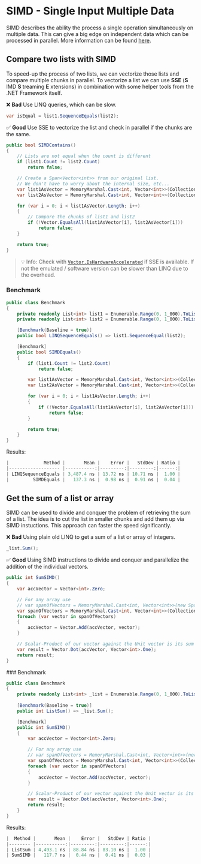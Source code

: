 # SIMD - Single Input Multiple Data
SIMD describes the ability the process a single operation simultaneously on multiple data. This can give a big edge on independent data which can be processed in parallel. More information can be found [here](https://steven-giesel.com/blogPost/d80d9367-3a1f-407f-9bdb-067fae9ea527).

## Compare two lists with SIMD
To speed-up the process of two lists, we can vectorize those lists and compare multiple chunks in parallel. To vectorize a list we can use **SSE** (**S** IMD **S** treaming **E** xtensions) in combination with some helper tools from the .NET Framework itself.

❌ **Bad** Use LINQ queries, which can be slow.
```csharp
var isEqual = list1.SequenceEquals(list2);
```

✅ **Good** Use SSE to vectorize the list and check in parallel if the chunks are the same.
```csharp
public bool SIMDContains()
{
    // Lists are not equal when the count is different
    if (list1.Count != list2.Count)
        return false;

    // Create a Span<Vector<int>> from our original list.
    // We don't have to worry about the internal size, etc...
    var list1AsVector = MemoryMarshal.Cast<int, Vector<int>>(CollectionsMarshal.AsSpan(list1));
    var list2AsVector = MemoryMarshal.Cast<int, Vector<int>>(CollectionsMarshal.AsSpan(list2));

    for (var i = 0; i < list1AsVector.Length; i++)
    {
        // Compare the chunks of list1 and list2
        if (!Vector.EqualsAll(list1AsVector[i], list2AsVector[i]))
            return false;
    }

    return true;
}
```

> 💡 Info: Check with [`Vector.IsHardwareAccelerated`](https://docs.microsoft.com/en-us/dotnet/api/system.numerics.vector.ishardwareaccelerated?view=net-6.0) if SSE is available. If not the emulated / software version can be slower than LINQ due to the overhead.

### Benchmark
```csharp
public class Benchmark
{
    private readonly List<int> list1 = Enumerable.Range(0, 1_000).ToList();
    private readonly List<int> list2 = Enumerable.Range(0, 1_000).ToList();

    [Benchmark(Baseline = true)]
    public bool LINQSequenceEquals() => list1.SequenceEqual(list2);

    [Benchmark]
    public bool SIMDEquals()
    {
        if (list1.Count != list2.Count)
            return false;

        var list1AsVector = MemoryMarshal.Cast<int, Vector<int>>(CollectionsMarshal.AsSpan(list1));
        var list2AsVector = MemoryMarshal.Cast<int, Vector<int>>(CollectionsMarshal.AsSpan(list2));

        for (var i = 0; i < list1AsVector.Length; i++)
        {
            if (!Vector.EqualsAll(list1AsVector[i], list2AsVector[i]))
                return false;
        }

        return true;
    }
}
```

Results:
```csharp
|             Method |       Mean |    Error |   StdDev | Ratio |
|------------------- |-----------:|---------:|---------:|------:|
| LINQSequenceEquals | 3,487.4 ns | 13.72 ns | 10.71 ns |  1.00 |
|         SIMDEquals |   137.3 ns |  0.98 ns |  0.91 ns |  0.04 |
```

## Get the sum of a list or array
SIMD can be used to divide and conquer the problem of retrieving the sum of a list. The idea is to cut the list in smaller chunks and add them up via SIMD instuctions. This approach can faster the speed significantly.

❌ **Bad** Using plain old LINQ to get a sum of a list or array of integers.
```csharp
_list.Sum();
```

✅ **Good** Using SIMD instructions to divide and conquer and parallelize the addition of the individual vectors.
```csharp
public int SumSIMD()
{
    var accVector = Vector<int>.Zero;

    // For any array use
    // var spanOfVectors = MemoryMarshal.Cast<int, Vector<int>>(new Span<int>(myArray));
    var spanOfVectors = MemoryMarshal.Cast<int, Vector<int>>(CollectionsMarshal.AsSpan(_list));
    foreach (var vector in spanOfVectors)
    {
        accVector = Vector.Add(accVector, vector);
    }

    // Scalar-Product of our vector against the Unit vector is its sum
    var result = Vector.Dot(accVector, Vector<int>.One);
    return result;
}
```

### Benchmark
```csharp
public class Benchmark
{
    private readonly List<int> _list = Enumerable.Range(0, 1_000).ToList();
    
    [Benchmark(Baseline = true)]
    public int ListSum() => _list.Sum();

    [Benchmark]
    public int SumSIMD()
    {
        var accVector = Vector<int>.Zero;

        // For any array use
        // var spanOfVectors = MemoryMarshal.Cast<int, Vector<int>>(new Span<int>(myArray));
        var spanOfVectors = MemoryMarshal.Cast<int, Vector<int>>(CollectionsMarshal.AsSpan(_list));
        foreach (var vector in spanOfVectors)
        {
            accVector = Vector.Add(accVector, vector);
        }

        // Scalar-Product of our vector against the Unit vector is its sum
        var result = Vector.Dot(accVector, Vector<int>.One);
        return result;
    }
}
```
Results:
```csharp
|  Method |       Mean |    Error |   StdDev | Ratio |
|-------- |-----------:|---------:|---------:|------:|
| ListSum | 4,493.1 ns | 88.84 ns | 83.10 ns |  1.00 |
| SumSIMD |   117.7 ns |  0.44 ns |  0.41 ns |  0.03 |
```